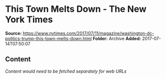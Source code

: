 # This Town Melts Down - The New York Times

**Source:** https://www.nytimes.com/2017/07/11/magazine/washington-dc-politics-trump-this-town-melts-down.html
**Folder:** Archive
**Added:** 2017-07-14T07:50:07




## Content
*Content would need to be fetched separately for web URLs*
